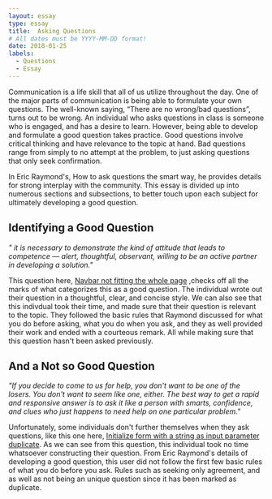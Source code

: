 ```yaml
---
layout: essay
type: essay
title:  Asking Questions
# All dates must be YYYY-MM-DD format!
date: 2018-01-25
labels:
  - Questions
  - Essay
---
```


Communication is a life skill that all of us utilize throughout the day. One of the major parts of communication is being able to formulate your own  questions. The well-known saying, “There are no wrong/bad questions”, turns out to be wrong. An individual who asks questions in class is someone who is engaged, and has a desire to learn. However, being able to develop and formulate a good question takes practice. Good questions involve critical thinking and have relevance to the topic at hand. Bad questions range from simply to no attempt at the problem, to just asking questions that only seek confirmation. 

In Eric Raymond's, How to ask questions the smart way, he provides details for strong interplay with the community. This essay is divided up into numerous sections and subsections, to better touch upon each subject for ultimately developing a good question.

## Identifying a Good Question

<i>" it is necessary to demonstrate the kind of attitude that leads to competence — alert, thoughtful, observant, willing to be an active partner in developing a solution."</i>

This question here, [Navbar not fitting the whole page](https://stackoverflow.com/questions/48457967/navbar-not-fitting-the-whole-page) ,checks off all the marks of what categorizes this as a good question. The individual wrote out their question in a thoughtful, clear, and concise style. We can also see that this indivdual took their time, and made sure that their question is relevant to the topic. They followed the basic rules that Raymond discussed for what you do before asking, what you do when you ask, and they as well provided their work and ended with a courteous remark.  All while making sure that this question hasn't been asked previously.

## And a Not so Good Question

<i>"If you decide to come to us for help, you don't want to be one of the losers. You don't want to seem like one, either. The best way to get a rapid and responsive answer is to ask it like a person with smarts, confidence, and clues who just happens to need help on one particular problem."</i>

Unfortunately, some individuals don't further themselves when they ask questions, like this one here,  [Initialize form with a string as input parameter duplicate](https://stackoverflow.com/questions/48459215/initialize-form-with-a-string-as-input-parameter). As we can see from this question, this individual took no time whatsoever constructing their question. From Eric Raymond's details of developing a good question, this user did not follow the first few basic rules of what you do before you ask. Rules such as seeking only agreement, and as well as not being an unique question since it has been marked as duplicate. 

